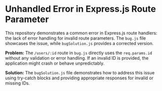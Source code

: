 # Unhandled Error in Express.js Route Parameter

This repository demonstrates a common error in Express.js route handlers: the lack of error handling for invalid route parameters. The `bug.js` file showcases the issue, while `bugSolution.js` provides a corrected version.

**Problem:** The `/users/:id` route in `bug.js` directly uses the `req.params.id` without any validation or error handling. If an invalid ID is provided, the application might crash or behave unpredictably.

**Solution:** The `bugSolution.js` file demonstrates how to address this issue using try-catch blocks and providing appropriate responses for invalid or missing IDs.